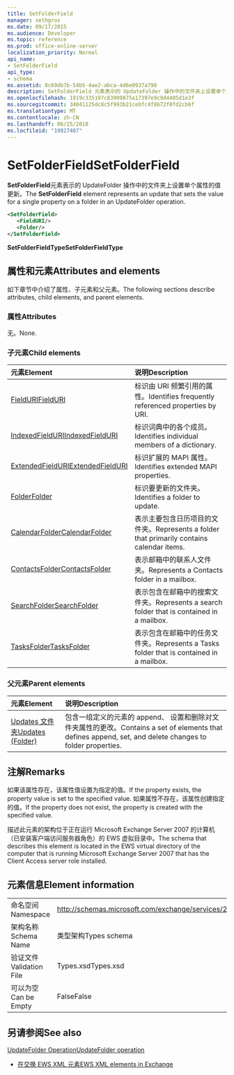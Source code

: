 ```yaml
---
title: SetFolderField
manager: sethgros
ms.date: 09/17/2015
ms.audience: Developer
ms.topic: reference
ms.prod: office-online-server
localization_priority: Normal
api_name:
- SetFolderField
api_type:
- schema
ms.assetid: 8c69db7b-54b5-4ae2-abca-4d6e0937a790
description: SetFolderField 元素表示的 UpdateFolder 操作中的文件夹上设置单个属性的值更新。
ms.openlocfilehash: 1919c335197c83999875a17397e9c9d4405d1e3f
ms.sourcegitcommit: 34041125dc8c5f993b21cebfc4f8b72f0fd2cb6f
ms.translationtype: MT
ms.contentlocale: zh-CN
ms.lasthandoff: 06/25/2018
ms.locfileid: "19827407"
---
```

# <a name="setfolderfield"></a><span data-ttu-id="43487-103">SetFolderField</span><span class="sxs-lookup"><span data-stu-id="43487-103">SetFolderField</span></span>

<span data-ttu-id="43487-104">**SetFolderField**元素表示的 UpdateFolder 操作中的文件夹上设置单个属性的值更新。</span><span class="sxs-lookup"><span data-stu-id="43487-104">The **SetFolderField** element represents an update that sets the value for a single property on a folder in an UpdateFolder operation.</span></span> 
  
```xml
<SetFolderField>
   <FieldURI/>
   <Folder/>
</SetFolderField>
```

 <span data-ttu-id="43487-105">**SetFolderFieldType**</span><span class="sxs-lookup"><span data-stu-id="43487-105">**SetFolderFieldType**</span></span>
## <a name="attributes-and-elements"></a><span data-ttu-id="43487-106">属性和元素</span><span class="sxs-lookup"><span data-stu-id="43487-106">Attributes and elements</span></span>

<span data-ttu-id="43487-107">如下章节中介绍了属性、子元素和父元素。</span><span class="sxs-lookup"><span data-stu-id="43487-107">The following sections describe attributes, child elements, and parent elements.</span></span>
  
### <a name="attributes"></a><span data-ttu-id="43487-108">属性</span><span class="sxs-lookup"><span data-stu-id="43487-108">Attributes</span></span>

<span data-ttu-id="43487-109">无。</span><span class="sxs-lookup"><span data-stu-id="43487-109">None.</span></span>
  
### <a name="child-elements"></a><span data-ttu-id="43487-110">子元素</span><span class="sxs-lookup"><span data-stu-id="43487-110">Child elements</span></span>

|<span data-ttu-id="43487-111">**元素**</span><span class="sxs-lookup"><span data-stu-id="43487-111">**Element**</span></span>|<span data-ttu-id="43487-112">**说明**</span><span class="sxs-lookup"><span data-stu-id="43487-112">**Description**</span></span>|
|:-----|:-----|
|[<span data-ttu-id="43487-113">FieldURI</span><span class="sxs-lookup"><span data-stu-id="43487-113">FieldURI</span></span>](fielduri.md) <br/> |<span data-ttu-id="43487-114">标识由 URI 频繁引用的属性。</span><span class="sxs-lookup"><span data-stu-id="43487-114">Identifies frequently referenced properties by URI.</span></span>  <br/> |
|[<span data-ttu-id="43487-115">IndexedFieldURI</span><span class="sxs-lookup"><span data-stu-id="43487-115">IndexedFieldURI</span></span>](indexedfielduri.md) <br/> |<span data-ttu-id="43487-116">标识词典中的各个成员。</span><span class="sxs-lookup"><span data-stu-id="43487-116">Identifies individual members of a dictionary.</span></span>  <br/> |
|[<span data-ttu-id="43487-117">ExtendedFieldURI</span><span class="sxs-lookup"><span data-stu-id="43487-117">ExtendedFieldURI</span></span>](extendedfielduri.md) <br/> |<span data-ttu-id="43487-118">标识扩展的 MAPI 属性。</span><span class="sxs-lookup"><span data-stu-id="43487-118">Identifies extended MAPI properties.</span></span>  <br/> |
|[<span data-ttu-id="43487-119">Folder</span><span class="sxs-lookup"><span data-stu-id="43487-119">Folder</span></span>](folder.md) <br/> |<span data-ttu-id="43487-120">标识要更新的文件夹。</span><span class="sxs-lookup"><span data-stu-id="43487-120">Identifies a folder to update.</span></span>  <br/> |
|[<span data-ttu-id="43487-121">CalendarFolder</span><span class="sxs-lookup"><span data-stu-id="43487-121">CalendarFolder</span></span>](calendarfolder.md) <br/> |<span data-ttu-id="43487-122">表示主要包含日历项目的文件夹。</span><span class="sxs-lookup"><span data-stu-id="43487-122">Represents a folder that primarily contains calendar items.</span></span>  <br/> |
|[<span data-ttu-id="43487-123">ContactsFolder</span><span class="sxs-lookup"><span data-stu-id="43487-123">ContactsFolder</span></span>](contactsfolder.md) <br/> |<span data-ttu-id="43487-124">表示邮箱中的联系人文件夹。</span><span class="sxs-lookup"><span data-stu-id="43487-124">Represents a Contacts folder in a mailbox.</span></span>  <br/> |
|[<span data-ttu-id="43487-125">SearchFolder</span><span class="sxs-lookup"><span data-stu-id="43487-125">SearchFolder</span></span>](searchfolder.md) <br/> |<span data-ttu-id="43487-126">表示包含在邮箱中的搜索文件夹。</span><span class="sxs-lookup"><span data-stu-id="43487-126">Represents a search folder that is contained in a mailbox.</span></span>  <br/> |
|[<span data-ttu-id="43487-127">TasksFolder</span><span class="sxs-lookup"><span data-stu-id="43487-127">TasksFolder</span></span>](tasksfolder.md) <br/> |<span data-ttu-id="43487-128">表示包含在邮箱中的任务文件夹。</span><span class="sxs-lookup"><span data-stu-id="43487-128">Represents a Tasks folder that is contained in a mailbox.</span></span>  <br/> |
   
### <a name="parent-elements"></a><span data-ttu-id="43487-129">父元素</span><span class="sxs-lookup"><span data-stu-id="43487-129">Parent elements</span></span>

|<span data-ttu-id="43487-130">**元素**</span><span class="sxs-lookup"><span data-stu-id="43487-130">**Element**</span></span>|<span data-ttu-id="43487-131">**说明**</span><span class="sxs-lookup"><span data-stu-id="43487-131">**Description**</span></span>|
|:-----|:-----|
|[<span data-ttu-id="43487-132">Updates 文件夹</span><span class="sxs-lookup"><span data-stu-id="43487-132">Updates (Folder)</span></span>](updates-folder.md) <br/> |<span data-ttu-id="43487-133">包含一组定义的元素的 append、 设置和删除对文件夹属性的更改。</span><span class="sxs-lookup"><span data-stu-id="43487-133">Contains a set of elements that defines append, set, and delete changes to folder properties.</span></span>  <br/> |
   
## <a name="remarks"></a><span data-ttu-id="43487-134">注解</span><span class="sxs-lookup"><span data-stu-id="43487-134">Remarks</span></span>

<span data-ttu-id="43487-135">如果该属性存在，该属性值设置为指定的值。</span><span class="sxs-lookup"><span data-stu-id="43487-135">If the property exists, the property value is set to the specified value.</span></span> <span data-ttu-id="43487-136">如果属性不存在，该属性创建指定的值。</span><span class="sxs-lookup"><span data-stu-id="43487-136">If the property does not exist, the property is created with the specified value.</span></span>
  
<span data-ttu-id="43487-137">描述此元素的架构位于正在运行 Microsoft Exchange Server 2007 的计算机（已安装客户端访问服务器角色）的 EWS 虚拟目录中。</span><span class="sxs-lookup"><span data-stu-id="43487-137">The schema that describes this element is located in the EWS virtual directory of the computer that is running Microsoft Exchange Server 2007 that has the Client Access server role installed.</span></span>
  
## <a name="element-information"></a><span data-ttu-id="43487-138">元素信息</span><span class="sxs-lookup"><span data-stu-id="43487-138">Element information</span></span>

|||
|:-----|:-----|
|<span data-ttu-id="43487-139">命名空间</span><span class="sxs-lookup"><span data-stu-id="43487-139">Namespace</span></span>  <br/> |http://schemas.microsoft.com/exchange/services/2006/types  <br/> |
|<span data-ttu-id="43487-140">架构名称</span><span class="sxs-lookup"><span data-stu-id="43487-140">Schema Name</span></span>  <br/> |<span data-ttu-id="43487-141">类型架构</span><span class="sxs-lookup"><span data-stu-id="43487-141">Types schema</span></span>  <br/> |
|<span data-ttu-id="43487-142">验证文件</span><span class="sxs-lookup"><span data-stu-id="43487-142">Validation File</span></span>  <br/> |<span data-ttu-id="43487-143">Types.xsd</span><span class="sxs-lookup"><span data-stu-id="43487-143">Types.xsd</span></span>  <br/> |
|<span data-ttu-id="43487-144">可以为空</span><span class="sxs-lookup"><span data-stu-id="43487-144">Can be Empty</span></span>  <br/> |<span data-ttu-id="43487-145">False</span><span class="sxs-lookup"><span data-stu-id="43487-145">False</span></span>  <br/> |
   
## <a name="see-also"></a><span data-ttu-id="43487-146">另请参阅</span><span class="sxs-lookup"><span data-stu-id="43487-146">See also</span></span>



[<span data-ttu-id="43487-147">UpdateFolder Operation</span><span class="sxs-lookup"><span data-stu-id="43487-147">UpdateFolder operation</span></span>](updatefolder-operation.md)


- [<span data-ttu-id="43487-148">在交换 EWS XML 元素</span><span class="sxs-lookup"><span data-stu-id="43487-148">EWS XML elements in Exchange</span></span>](ews-xml-elements-in-exchange.md)

